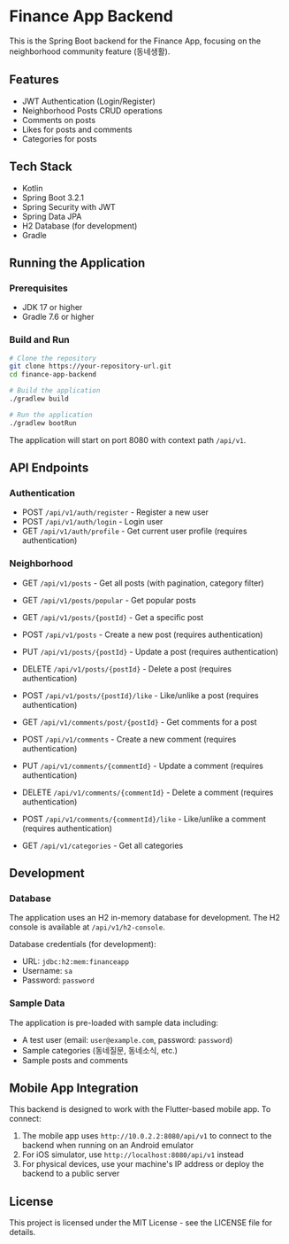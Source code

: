 # Finance App Backend

This is the Spring Boot backend for the Finance App, focusing on the neighborhood community feature (동네생활).

## Features

- JWT Authentication (Login/Register)
- Neighborhood Posts CRUD operations
- Comments on posts
- Likes for posts and comments
- Categories for posts

## Tech Stack

- Kotlin
- Spring Boot 3.2.1
- Spring Security with JWT
- Spring Data JPA
- H2 Database (for development)
- Gradle

## Running the Application

### Prerequisites

- JDK 17 or higher
- Gradle 7.6 or higher

### Build and Run

```bash
# Clone the repository
git clone https://your-repository-url.git
cd finance-app-backend

# Build the application
./gradlew build

# Run the application
./gradlew bootRun
```

The application will start on port 8080 with context path `/api/v1`.

## API Endpoints

### Authentication

- POST `/api/v1/auth/register` - Register a new user
- POST `/api/v1/auth/login` - Login user
- GET `/api/v1/auth/profile` - Get current user profile (requires authentication)

### Neighborhood

- GET `/api/v1/posts` - Get all posts (with pagination, category filter)
- GET `/api/v1/posts/popular` - Get popular posts
- GET `/api/v1/posts/{postId}` - Get a specific post
- POST `/api/v1/posts` - Create a new post (requires authentication)
- PUT `/api/v1/posts/{postId}` - Update a post (requires authentication)
- DELETE `/api/v1/posts/{postId}` - Delete a post (requires authentication)
- POST `/api/v1/posts/{postId}/like` - Like/unlike a post (requires authentication)

- GET `/api/v1/comments/post/{postId}` - Get comments for a post
- POST `/api/v1/comments` - Create a new comment (requires authentication)
- PUT `/api/v1/comments/{commentId}` - Update a comment (requires authentication)
- DELETE `/api/v1/comments/{commentId}` - Delete a comment (requires authentication)
- POST `/api/v1/comments/{commentId}/like` - Like/unlike a comment (requires authentication)

- GET `/api/v1/categories` - Get all categories

## Development

### Database

The application uses an H2 in-memory database for development. The H2 console is available at `/api/v1/h2-console`.

Database credentials (for development):
- URL: `jdbc:h2:mem:financeapp`
- Username: `sa`
- Password: `password`

### Sample Data

The application is pre-loaded with sample data including:
- A test user (email: `user@example.com`, password: `password`)
- Sample categories (동네질문, 동네소식, etc.)
- Sample posts and comments

## Mobile App Integration

This backend is designed to work with the Flutter-based mobile app. To connect:

1. The mobile app uses `http://10.0.2.2:8080/api/v1` to connect to the backend when running on an Android emulator
2. For iOS simulator, use `http://localhost:8080/api/v1` instead
3. For physical devices, use your machine's IP address or deploy the backend to a public server

## License

This project is licensed under the MIT License - see the LICENSE file for details. 